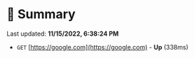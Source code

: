 # 📖 Summary
Last updated: **11/15/2022, 6:38:24 PM**

- `GET` [https://google.com](https://google.com) - **Up** (338ms)
